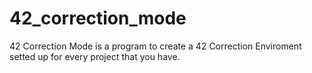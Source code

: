 # 42_correction_mode
42 Correction Mode is a program to create a 42 Correction Enviroment setted up for every project that you have.
